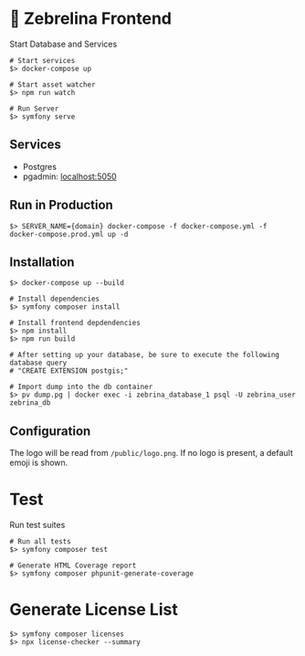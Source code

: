 # 🦓 Zebrelina Frontend

Start Database and Services

```
# Start services
$> docker-compose up

# Start asset watcher
$> npm run watch

# Run Server
$> symfony serve
```

## Services

* Postgres
* pgadmin: [localhost:5050](localhost:5050)

## Run in Production

```
$> SERVER_NAME={domain} docker-compose -f docker-compose.yml -f docker-compose.prod.yml up -d
```

## Installation

```
$> docker-compose up --build

# Install dependencies
$> symfony composer install

# Install frontend depdendencies
$> npm install
$> npm run build

# After setting up your database, be sure to execute the following database query
# "CREATE EXTENSION postgis;"

# Import dump into the db container
$> pv dump.pg | docker exec -i zebrina_database_1 psql -U zebrina_user zebrina_db
```

## Configuration

The logo will be read from `/public/logo.png`. If no logo is present, a default emoji is shown.

# Test

Run test suites

```
# Run all tests
$> symfony composer test

# Generate HTML Coverage report
$> symfony composer phpunit-generate-coverage
```

# Generate License List

```
$> symfony composer licenses
$> npx license-checker --summary
```
